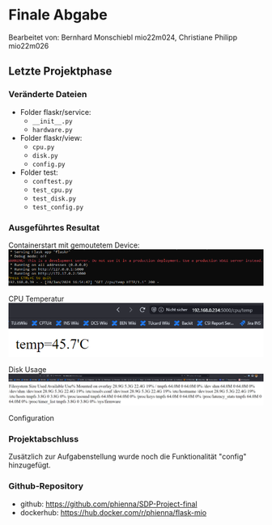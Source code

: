 # Finale Abgabe

Bearbeitet von: Bernhard Monschiebl mio22m024, Christiane Philipp mio22m026

## Letzte Projektphase

### Veränderte Dateien

* Folder flaskr/service:
  * `__init__.py`
  * `hardware.py`
* Folder flaskr/view:
  * `cpu.py`
  * `disk.py`
  * `config.py`
* Folder test:
  * `conftest.py`
  * `test_cpu.py`
  * `test_disk.py`
  * `test_config.py`

### Ausgeführtes Resultat

Containerstart mit gemoutetem Device:
![Alt text](image.png)

CPU Temperatur
![Alt text](<2024-01-28 17_59_56-192.168.0.234_5000_cpu_temp - Vivaldi.png>)

Disk Usage
![Alt text](image-1.png)

Configuration


### Projektabschluss

Zusätzlich zur Aufgabenstellung wurde noch die Funktionalität "config" hinzugefügt.

### Github-Repository

* github: <https://github.com/phienna/SDP-Project-final>
* dockerhub: <https://hub.docker.com/r/phienna/flask-mio>
